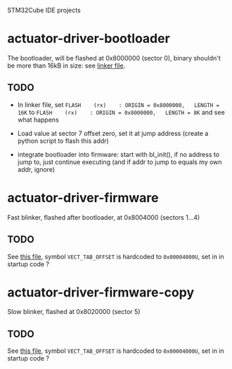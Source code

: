 STM32Cube IDE projects

# actuator-driver-bootloader

The bootloader, will be flashed at 0x8000000 (sector 0), binary shouldn't be more than 16kB in size: see [linker file](actuator-driver-bootloader/STM32F446RETX_FLASH.ld).

## TODO

- In linker file, set
`FLASH    (rx)    : ORIGIN = 0x8000000,   LENGTH = 16K`
to 
`FLASH    (rx)    : ORIGIN = 0x8000000,   LENGTH = 8K`
and see what happens

- Load value at sector 7 offset zero, set it at jump address (create a python script to flash this addr)

- integrate bootloader into firmware: start with bl_init(), if no address to jump to, just continue executing (and if addr to jump to equals my own addr, ignore)


# actuator-driver-firmware

Fast blinker, flashed after bootloader, at 0x8004000 (sectors 1...4)

## TODO

See [this file](actuator-driver-firmware/Core/Src/system_stm32f4xx.c), symbol `VECT_TAB_OFFSET` is hardcoded to `0x00004000U`, set in in startup code ?


# actuator-driver-firmware-copy

Slow blinker, flashed at 0x8020000 (sector 5)

## TODO

See [this file](actuator-driver-firmware/Core/Src/system_stm32f4xx.c), symbol `VECT_TAB_OFFSET` is hardcoded to `0x00004000U`, set in in startup code ?